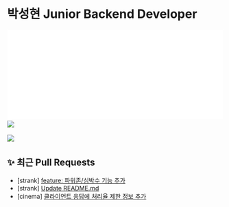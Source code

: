 # 박성현 Junior Backend Developer

<img src="isocalendar.svg"></img>
<img src="https://github-readme-stats.vercel.app/api/top-langs/?username=scars97&layout=compact&theme=transparent"></img>

<a href="https://hhpluscertificateofcompletion.oopy.io/">
  <img src="https://static.spartacodingclub.kr/hanghae99/plus/completion/badge_red.svg" />
</a>

## ✨ 최근 Pull Requests
<!-- PR-START -->
- [strank] [feature: 파워존/심박수 기능 추가](https://github.com/STRANK-io/strank/pull/4)
- [strank] [Update README.md](https://github.com/STRANK-io/strank/pull/3)
- [cinema] [클라이언트 응답에 처리율 제한 정보 추가](https://github.com/scars97/cinema/pull/2)
<!-- PR-END -->
